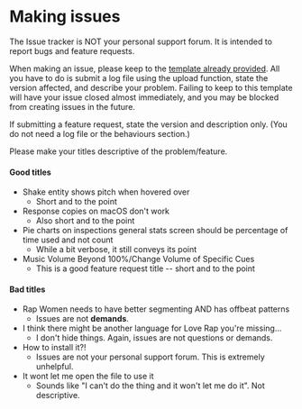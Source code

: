 # Making issues
The Issue tracker is NOT your personal support forum. It is intended to report
bugs and feature requests.

When making an issue, please keep to the [template already provided](ISSUE_TEMPLATE.md). All
you have to do is submit a log file using the upload function, state the
version affected, and describe your problem. Failing to keep to this template
will have your issue closed almost immediately, and you may be blocked from creating issues in the future.

If submitting a feature request, state the version and description only.
(You do not need a log file or the behaviours section.)

Please make your titles descriptive of the problem/feature.
#### Good titles
* Shake entity shows pitch when hovered over
  * Short and to the point
* Response copies on macOS don't work
  * Also short and to the point
* Pie charts on inspections general stats screen should be percentage of time used and not count
  * While a bit verbose, it still conveys its point
* Music Volume Beyond 100%/Change Volume of Specific Cues
  * This is a good feature request title -- short and to the point

#### Bad titles
* Rap Women needs to have better segmenting AND has offbeat patterns
  * Issues are not **demands**.
* I think there might be another language for Love Rap you're missing...
  * I don't hide things. Again, issues are not questions or demands.
* How to install it?!
  * Issues are not your personal support forum. This is extremely unhelpful.
* It wont let me open the file to use it
  * Sounds like "I can't do the thing and it won't let me do it". Not descriptive.
